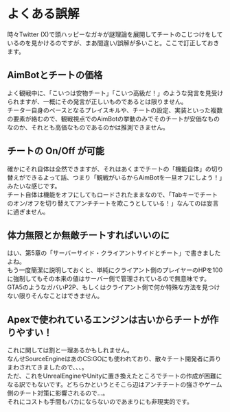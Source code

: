 # よくある誤解
時々Twitter (X)で頭ハッピーなガキが謎理論を展開してチートのこじつけをしているのを見かけるのですが、まあ間違い/誤解が多いこと。ここで訂正しておきます。

## AimBotとチートの価格
よく観戦中に、「こいつは安物チート」「こいつ高級だ！」のような発言を見受けられますが、一概にその発言が正しいものであるとは限りません。  
チーター自身のベースとなるプレイスキルや、チートの設定、実装といった複数の要素が絡むので、観戦視点でのAimBotの挙動のみでそのチートが安価なものなのか、それとも高価なものであるのかは推測できません。  

## チートの On/Off が可能
確かにそれ自体は全然できますが、それはあくまでチートの「機能自体」の切り替えができるよって話、つまり「観戦がいるからAimBotを一旦オフにしよう！」みたいな感じです。  
チート自体は機能をオフにしてもロードされたままなので、「Tabキーでチートのオン/オフを切り替えてアンチチートを欺こうとしている！」なんてのは妄言に過ぎません。

## 体力無限とか無敵チートすればいいのに
はい、第5章の「サーバーサイド・クライアントサイドとチート」で書きましたよね。  
もう一度簡潔に説明しておくと、単純にクライアント側のプレイヤーのHPを100に強制してもその本来の値はサーバー側で管理されているので無意味です。  
GTA5のようなガバいP2P、もしくはクライアント側で何か特殊な方法を見つけない限りそんなことはできません。

## Apexで使われているエンジンは古いからチートが作りやすい！
これに関しては割と一理あるかもしれません。  
なんせSourceEngineはあのCS:GOにも使われており、散々チート開発者に弄りまわされてきましたので、、、。  
ただ、これをUnrealEngineやUnityに置き換えたところでチートの作成が困難になる訳でもないです。どちらかというとそこら辺はアンチチートの強さやゲーム側のチート対策に影響されるので…。  
それにコストも手間もバカにならないのであまりにも非現実的です。